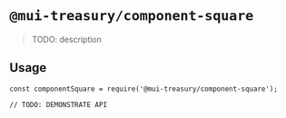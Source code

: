 # `@mui-treasury/component-square`

> TODO: description

## Usage

```
const componentSquare = require('@mui-treasury/component-square');

// TODO: DEMONSTRATE API
```
